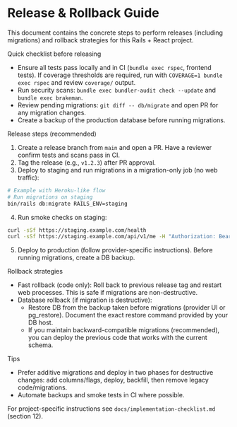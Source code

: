 # Release & Rollback Guide

This document contains the concrete steps to perform releases (including migrations) and rollback strategies for this Rails + React project.

Quick checklist before releasing

- Ensure all tests pass locally and in CI (`bundle exec rspec`, frontend tests). If coverage thresholds are required, run with `COVERAGE=1 bundle exec rspec` and review `coverage/` output.
- Run security scans: `bundle exec bundler-audit check --update` and `bundle exec brakeman`.
- Review pending migrations: `git diff -- db/migrate` and open PR for any migration changes.
- Create a backup of the production database before running migrations.

Release steps (recommended)

1. Create a release branch from `main` and open a PR. Have a reviewer confirm tests and scans pass in CI.
2. Tag the release (e.g., `v1.2.3`) after PR approval.
3. Deploy to staging and run migrations in a migration-only job (no web traffic):

```bash
# Example with Heroku-like flow
# Run migrations on staging
bin/rails db:migrate RAILS_ENV=staging
```

4. Run smoke checks on staging:

```bash
curl -sSf https://staging.example.com/health
curl -sSf https://staging.example.com/api/v1/me -H "Authorization: Bearer $SMOKE_TOKEN"
```

5. Deploy to production (follow provider-specific instructions). Before running migrations, create a DB backup.

Rollback strategies

- Fast rollback (code only): Roll back to previous release tag and restart web processes. This is safe if migrations are non-destructive.
- Database rollback (if migration is destructive):
  - Restore DB from the backup taken before migrations (provider UI or pg_restore). Document the exact restore command provided by your DB host.
  - If you maintain backward-compatible migrations (recommended), you can deploy the previous code that works with the current schema.

Tips

- Prefer additive migrations and deploy in two phases for destructive changes: add columns/flags, deploy, backfill, then remove legacy code/migrations.
- Automate backups and smoke tests in CI where possible.

For project-specific instructions see `docs/implementation-checklist.md` (section 12).
